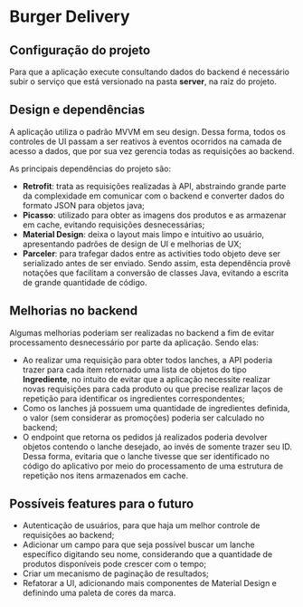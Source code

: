 # Burger Delivery

Configuração do projeto
-----------------------
Para que a aplicação execute consultando dados do backend é necessário subir o serviço que está versionado na pasta **server**, na raiz do projeto.

Design e dependências
---------------------
A aplicação utiliza o padrão MVVM em seu design. Dessa forma, todos os controles de UI passam a ser reativos à eventos ocorridos na camada de acesso a dados, que por sua vez gerencia todas as requisições ao backend.

As principais dependências do projeto são:
  * **Retrofit**: trata as requisições realizadas à API, abstraindo grande parte da complexidade em comunicar com o backend e converter dados do formato JSON para objetos java;
  * **Picasso**: utilizado para obter as imagens dos produtos e as armazenar em cache, evitando requisições desnecessárias;
  * **Material Design**: deixa o layout mais limpo e intuitivo ao usuário, apresentando padrões de design de UI e melhorias de UX;
  * **Parceler**: para trafegar dados entre as activities todo objeto deve ser serializado antes de ser enviado. Sendo assim, esta dependência provê notações que facilitam a conversão de classes Java, evitando a escrita de grande quantidade de código.
  
Melhorias no backend
--------------------
Algumas melhorias poderiam ser realizadas no backend a fim de evitar processamento desnecessário por parte da aplicação. Sendo elas:
  * Ao realizar uma requisição para obter todos lanches, a API poderia trazer para cada item retornado uma lista de objetos do tipo **Ingrediente**, no intuito de evitar que a aplicação necessite realizar novas requisições para cada produto ou que precise realizar laços de repetição para identificar os ingredientes correspondentes;
  * Como os lanches já possuem uma quantidade de ingredientes definida, o valor (sem considerar as promoções) poderia ser calculado no backend;
  * O endpoint que retorna os pedidos já realizados poderia devolver objetos contendo o lanche desejado, ao invés de somente trazer seu ID. Dessa forma, evitaria que o lanche tivesse que ser identificado no código do aplicativo por meio do processamento de uma estrutura de repetição nos itens armazenados em cache.
  
Possíveis features para o futuro
----------------
  * Autenticação de usuários, para que haja um melhor controle de requisições ao backend;
  * Adicionar um campo para que seja possível buscar um lanche específico digitando seu nome, considerando que a quantidade de produtos disponíveis pode crescer com o tempo;
  * Criar um mecanismo de paginação de resultados;
  * Refatorar a UI, adicionando mais componentes de Material Design e definindo uma paleta de cores da marca.
